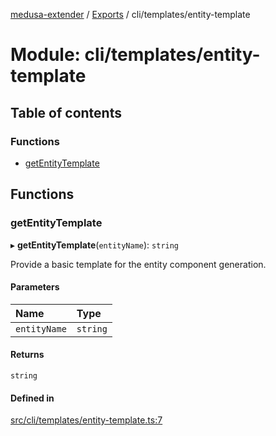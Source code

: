 [medusa-extender](../README.md) / [Exports](../modules.md) / cli/templates/entity-template

# Module: cli/templates/entity-template

## Table of contents

### Functions

- [getEntityTemplate](cli_templates_entity_template.md#getentitytemplate)

## Functions

### getEntityTemplate

▸ **getEntityTemplate**(`entityName`): `string`

Provide a basic template for the entity component generation.

#### Parameters

| Name | Type |
| :------ | :------ |
| `entityName` | `string` |

#### Returns

`string`

#### Defined in

[src/cli/templates/entity-template.ts:7](https://github.com/adrien2p/medusa-extender/blob/30feff3/src/cli/templates/entity-template.ts#L7)
